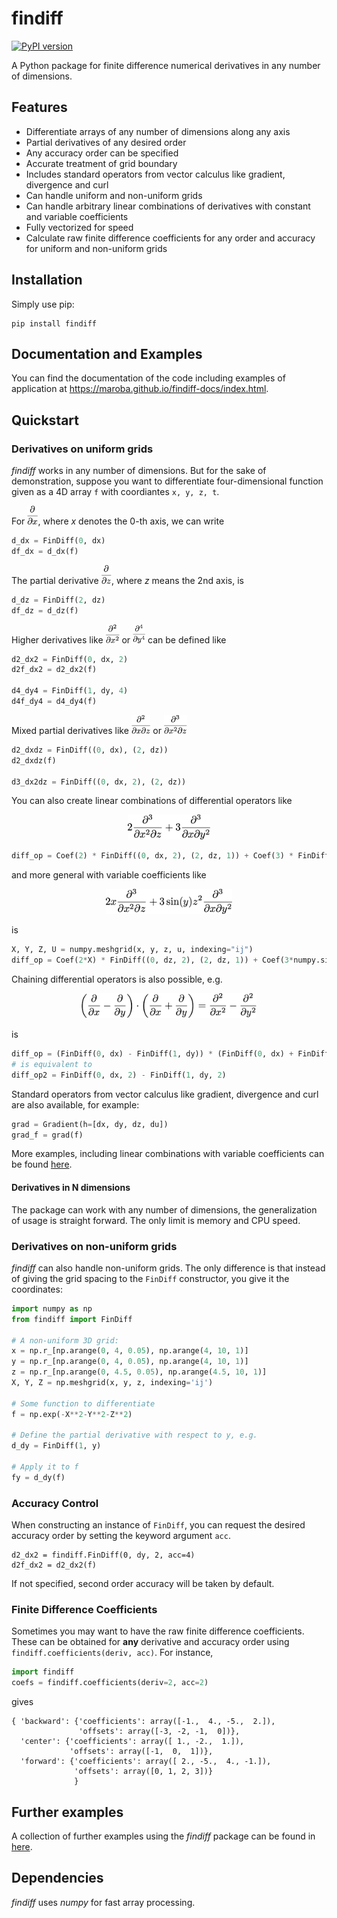 # findiff
[![PyPI version](https://badge.fury.io/py/findiff.svg)](https://badge.fury.io/py/findiff)

A Python package for finite difference numerical derivatives in
any number of dimensions. 

## Features ##

* Differentiate arrays of any number of dimensions along any axis
* Partial derivatives of any desired order
* Any accuracy order can be specified
* Accurate treatment of grid boundary
* Includes standard operators from vector calculus like gradient, divergence and curl
* Can handle uniform and non-uniform grids
* Can handle arbitrary linear combinations of derivatives with constant and variable coefficients
* Fully vectorized for speed
* Calculate raw finite difference coefficients for any order and accuracy for uniform and non-uniform grids

## Installation

Simply use pip:

```
pip install findiff
```

## Documentation and Examples

You can find the documentation of the code including examples of application at https://maroba.github.io/findiff-docs/index.html.

## Quickstart

### Derivatives on uniform grids

_findiff_ works in any number of dimensions. But for the sake of demonstration, suppose you
want to differentiate four-dimensional function given as a 4D array `f` with coordiantes `x, y, z, t`.

For <img src="docs/frontpage/d_dx.png" alt="d_dx" height="30"/>, where <i>x</i> denotes the 0-th axis, we can write

```python
d_dx = FinDiff(0, dx)
df_dx = d_dx(f)

```
The partial derivative <img src="docs/frontpage/d_dz.png" alt="d_dz" height="30"/>, where <i>z</i> means the 2nd axis, is

```python
d_dz = FinDiff(2, dz)
df_dz = d_dz(f)
```

Higher derivatives like
<img src="docs/frontpage/d2_dx2.png" alt="d2_dx2" height="30"/>  or <img src="docs/frontpage/d4_dy4.png" alt="d4_dy4" height="30"/>
can be defined like

```python
d2_dx2 = FinDiff(0, dx, 2)
d2f_dx2 = d2_dx2(f)

d4_dy4 = FinDiff(1, dy, 4)
d4f_dy4 = d4_dy4(f)
```

Mixed partial derivatives like 
<img src="docs/frontpage/d2_dxdz.png" alt="d2_dxdz" height="30"/> or 
<img src="docs/frontpage/d3_dx2dz.png" alt="d3_dx2dz" height="30"/>


```python
d2_dxdz = FinDiff((0, dx), (2, dz))
d2_dxdz(f)

d3_dx2dz = FinDiff((0, dx, 2), (2, dz))
```

You can also create linear combinations of differential operators like
<p align="center">
<img src="docs/frontpage/linear_comb.png" alt="linearCombination" height="40"/>
</p>

```python
diff_op = Coef(2) * FinDiff((0, dx, 2), (2, dz, 1)) + Coef(3) * FinDiff((0, dx, 1), (1, dy, 2))
```
and more general with variable coefficients like

<p align="center">
<img src="docs/frontpage/var_coef.png" alt="variableCoefficients" height="40"/>
</p>
is

```python
X, Y, Z, U = numpy.meshgrid(x, y, z, u, indexing="ij")
diff_op = Coef(2*X) * FinDiff((0, dz, 2), (2, dz, 1)) + Coef(3*numpy.sin(Y)*Z**2) * FinDiff((0, dx, 1), (1, dy, 2))
```

Chaining differential operators is also possible, e.g.

<p align="center">
<img src="docs/frontpage/chaining.png" alt="chaining" height="40"/>
</p>

is

```python
diff_op = (FinDiff(0, dx) - FinDiff(1, dy)) * (FinDiff(0, dx) + FinDiff(1, dy))
# is equivalent to
diff_op2 = FinDiff(0, dx, 2) - FinDiff(1, dy, 2)
```

Standard operators from vector calculus like gradient, divergence and curl are also available, for example:

```python
grad = Gradient(h=[dx, dy, dz, du])
grad_f = grad(f)
```

More examples, including linear combinations with variable coefficients can be found [here](https://maroba.github.io/findiff-docs/source/examples.html).


#### Derivatives in N dimensions

The package can work with any number of dimensions, the generalization
of usage is straight forward. The only limit is memory and CPU speed.

### Derivatives on non-uniform grids

_findiff_ can also handle non-uniform grids. The only difference is that instead of giving 
the grid spacing to the `FinDiff` constructor, you give it the coordinates:

```python
import numpy as np
from findiff import FinDiff

# A non-uniform 3D grid:
x = np.r_[np.arange(0, 4, 0.05), np.arange(4, 10, 1)]
y = np.r_[np.arange(0, 4, 0.05), np.arange(4, 10, 1)]
z = np.r_[np.arange(0, 4.5, 0.05), np.arange(4.5, 10, 1)]
X, Y, Z = np.meshgrid(x, y, z, indexing='ij')

# Some function to differentiate
f = np.exp(-X**2-Y**2-Z**2)

# Define the partial derivative with respect to y, e.g.
d_dy = FinDiff(1, y)

# Apply it to f
fy = d_dy(f)
```

### Accuracy Control

When constructing an instance of `FinDiff`, you can request the desired accuracy
order by setting the keyword argument `acc`. 

```
d2_dx2 = findiff.FinDiff(0, dy, 2, acc=4)
d2f_dx2 = d2_dx2(f)
```

If not specified, second order accuracy will be taken by default.


### Finite Difference Coefficients

Sometimes you may want to have the raw finite difference coefficients.
These can be obtained for __any__ derivative and accuracy order
using `findiff.coefficients(deriv, acc)`. For instance,

```python
import findiff
coefs = findiff.coefficients(deriv=2, acc=2)
```

gives

```
{ 'backward': {'coefficients': array([-1.,  4., -5.,  2.]),
               'offsets': array([-3, -2, -1,  0])},
  'center': {'coefficients': array([ 1., -2.,  1.]),
             'offsets': array([-1,  0,  1])},
  'forward': {'coefficients': array([ 2., -5.,  4., -1.]),
              'offsets': array([0, 1, 2, 3])}
              }
```

## Further examples

A collection of further examples using the _findiff_ package can be found in [here](https://maroba.github.io/findiff-docs/source/examples.html).

## Dependencies

_findiff_ uses _numpy_ for fast array processing.

